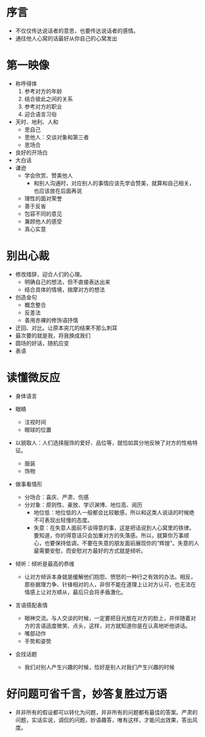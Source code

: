 # 序言

- 不仅仅传达说话者的意思，也要传达说话者的感情。
- 通往他人心窝的话最好从你自己的心窝发出

# 第一映像

- 称呼得体
  1. 参考对方的年龄
  2. 结合彼此之间的关系
  3. 参考对方的职业
  4. 迎合语言习俗
- 天时、地利、人和
  - 思自己
  - 思他人：交谈对象和第三者
  - 思场合
- 良好的开场白
- 大白话
- 谦逊
  - 学会欣赏、赞美他人
    - 和别人沟通时，对应别人的事情应该先学会赞美，就算和自己相关，也应该放在后面再说
  - 理性的面对荣誉
  - 善于反省
  - 包容不同的意见
  - 兼顾他人的感受
  - 真心实意

# 别出心裁

- 修改措辞，迎合人们的心理。
  - 明确自己的想法，但不直接表达出来
  - 结合具体的情境，揣摩对方的想法
- 创造金句
  - 概念整合
  - 反差法
  - 善用赤裸的修饰语抒情
- 迂回、对比。让原本突兀的结果不那么刺耳
- 最次要的就是我，将我换成我们
- 圆场的好话，随机应变
- 表语

# 读懂微反应

- 身体语言
- 眼睛
  - 注视时间
  - 眼球的位置
- 以貌取人：人们选择服饰的爱好、品位等，就恰如其分地反映了对方的性格特征。
  - 服装
  - 饰物
- 做事看情形
  - 分场合：喜庆、严肃、伤感
  - 分对象：原则性、豪放、学识渊博、地位高、阅历
    - 地位低：地位低的人一般都会比较敏感，所以和这类人说话的时候绝不可表现出轻慢的态度。
    - 失意：在失意人面前不谈得意的事，这是把话说到人心窝里的铁律。要知道，你的得意话只会加重对方的失落感。所以，就算你万事顺心，也要保持低调，不要在失意的朋友面前展现你的“辉煌”。失意的人最需要安慰，而安慰对方最好的方式就是倾听。
- 倾听：倾听是最高的恭维
  - 让对方倾诉本身就是缓解他们抱怨、愤怒的一种行之有效的办法。相反，那些据理力争、针锋相对的人，非但不能在道理上让对方认可，也无法在情感上让对方顺从，最后只会将矛盾激化。

- 言语搭配表情
  - 眼神交流。与人交谈的时候，一定要把目光放在对方的脸上，并伴随着对方的言语适度微笑、点头，这样，对方就知道你是在认真地听他讲话。
  - 嘴部动作
  - 手势和姿势
- 会找话题
  - 我们对别人产生兴趣的时候，恰好是别人对我们产生兴趣的时候

# 好问题可省千言，妙答复胜过万语

- 并非所有的假设都可以转化为问题，并非所有的问题都有最佳的答案。严肃的问题，实话实说，调侃的问题，妙语趣答，唯有这样，才能问出效果，答出风度。